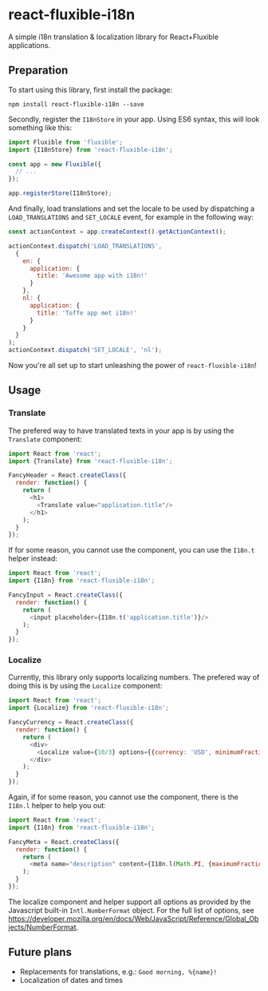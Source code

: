 # react-fluxible-i18n
A simple i18n translation &amp; localization library for React+Fluxible applications.

## Preparation

To start using this library, first install the package:
```
npm install react-fluxible-i18n --save
```

Secondly, register the `I18nStore` in your app. Using ES6 syntax, this will look something like this:
```javascript
import Fluxible from 'fluxible';
import {I18nStore} from 'react-fluxible-i18n';

const app = new Fluxible({
  // ...
});

app.registerStore(I18nStore);
```

And finally, load translations and set the locale to be used by dispatching a `LOAD_TRANSLATIONS` and `SET_LOCALE` event, for example in the following way:
```javascript
const actionContext = app.createContext().getActionContext();

actionContext.dispatch('LOAD_TRANSLATIONS',
  {
    en: {
      application: {
        title: 'Awesome app with i18n!'
      } 
    },
    nl: {
      application: {
        title: 'Toffe app met i18n!'
      }
    }
  }
);
actionContext.dispatch('SET_LOCALE', 'nl');
```

Now you're all set up to start unleashing the power of `react-fluxible-i18n`!

## Usage

### Translate

The prefered way to have translated texts in your app is by using the `Translate` component:
```javascript
import React from 'react';
import {Translate} from 'react-fluxible-i18n';

FancyHeader = React.createClass({
  render: function() {
    return (
      <h1>
        <Translate value="application.title"/>
      </h1>
    );
  }
});
```

If for some reason, you cannot use the component, you can use the `I18n.t` helper instead:
```javascript
import React from 'react';
import {I18n} from 'react-fluxible-i18n';

FancyInput = React.createClass({
  render: function() {
    return (
      <input placeholder={I18n.t('application.title')}/>
    );
  }
});
```

### Localize

Currently, this library only supports localizing numbers. The prefered way of doing this is by using the `Localize` component:
```javascript
import React from 'react';
import {Localize} from 'react-fluxible-i18n';

FancyCurrency = React.createClass({
  render: function() {
    return (
      <div>
        <Localize value={10/3} options={{currency: 'USD', minimumFractionDigits: 2, maximumFractionDigits: 2}}/>
      </div>
    );
  }
});
```

Again, if for some reason, you cannot use the component, there is the `I18n.l` helper to help you out:
```javascript
import React from 'react';
import {I18n} from 'react-fluxible-i18n';

FancyMeta = React.createClass({
  render: function() {
    return (
      <meta name="description" content={I18n.l(Math.PI, {maximumFractionDigits: 2})}/>
    );
  }
});
```

The localize component and helper support all options as provided by the Javascript built-in `Intl.NumberFormat` object. For the full list of options, see https://developer.mozilla.org/en/docs/Web/JavaScript/Reference/Global_Objects/NumberFormat.

## Future plans

* Replacements for translations, e.g.: `Good morning, %{name}!`
* Localization of dates and times
